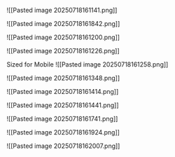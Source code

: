![[Pasted image 20250718161141.png]]


![[Pasted image 20250718161842.png]]

![[Pasted image 20250718161200.png]]

![[Pasted image 20250718161226.png]]


Sized for Mobile
![[Pasted image 20250718161258.png]]

![[Pasted image 20250718161348.png]]

![[Pasted image 20250718161414.png]]


![[Pasted image 20250718161441.png]]

![[Pasted image 20250718161741.png]]

![[Pasted image 20250718161924.png]]

![[Pasted image 20250718162007.png]]

